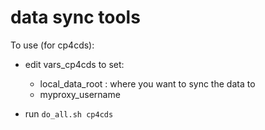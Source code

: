 # data sync tools

To use (for cp4cds):

 * edit vars_cp4cds to set:
    * local_data_root : where you want to sync the data to
    * myproxy_username

 * run `do_all.sh cp4cds`

